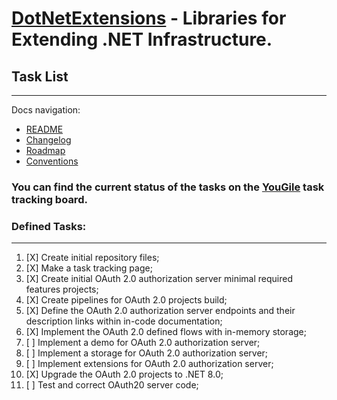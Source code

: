 #  [DotNetExtensions][dotnetextensions] - Libraries for Extending .NET Infrastructure.

## Task List
---
Docs navigation:
* [README][root.readme]
* [Changelog][docs.changelog]
* [Roadmap][docs.roadmap]
* [Conventions][docs.conventions]

### You can find the current status of the tasks on the [YouGile][external.yougile] task tracking board.

### Defined Tasks:
---
1. [X] Create initial repository files;
2. [X] Make a task tracking page;
3. [X] Create initial OAuth 2.0 authorization server minimal required features projects;
4. [X] Create pipelines for OAuth 2.0 projects build;
5. [X] Define the OAuth 2.0 authorization server endpoints and their description links within in-code documentation;
6. [X] Implement the OAuth 2.0 defined flows with in-memory storage;
7. [ ] Implement a demo for OAuth 2.0 authorization server;
8. [ ] Implement a storage for OAuth 2.0 authorization server;
9. [ ] Implement extensions for OAuth 2.0 authorization server;
10. [X] Upgrade the OAuth 2.0 projects to .NET 8.0;
11. [ ] Test and correct OAuth20 server code;



<!-- LINKS -->

<!-- dotnetextensions -->

[dotnetextensions]: https://dotnetextensions.com

<!-- root -->

[root.readme]: README.md

<!-- docs -->

[docs.changelog]: CHANGELOG.md
[docs.roadmap]: ROADMAP.md
[docs.conventions]: CONVENTIONS.md

<!-- external -->
[external.yougile]: https://en.yougile.com/board/bdm4dtopv80e
